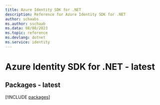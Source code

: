 ```yaml
---
title: Azure Identity SDK for .NET
description: Reference for Azure Identity SDK for .NET
author: schaabs
ms.author: sschaab
ms.data: 08/08/2023
ms.topic: reference
ms.devlang: dotnet
ms.service: identity
---
```

# Azure Identity SDK for .NET - latest
## Packages - latest
[!INCLUDE [packages](identity-index.md)]